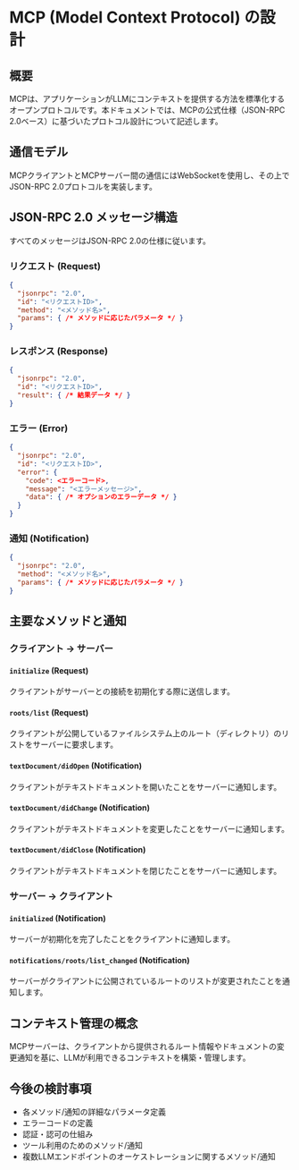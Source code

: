 # MCP (Model Context Protocol) の設計

## 概要
MCPは、アプリケーションがLLMにコンテキストを提供する方法を標準化するオープンプロトコルです。本ドキュメントでは、MCPの公式仕様（JSON-RPC 2.0ベース）に基づいたプロトコル設計について記述します。

## 通信モデル
MCPクライアントとMCPサーバー間の通信にはWebSocketを使用し、その上でJSON-RPC 2.0プロトコルを実装します。

## JSON-RPC 2.0 メッセージ構造
すべてのメッセージはJSON-RPC 2.0の仕様に従います。

### リクエスト (Request)

```json
{
  "jsonrpc": "2.0",
  "id": "<リクエストID>",
  "method": "<メソッド名>",
  "params": { /* メソッドに応じたパラメータ */ }
}
```

### レスポンス (Response)

```json
{
  "jsonrpc": "2.0",
  "id": "<リクエストID>",
  "result": { /* 結果データ */ }
}
```

### エラー (Error)

```json
{
  "jsonrpc": "2.0",
  "id": "<リクエストID>",
  "error": {
    "code": <エラーコード>,
    "message": "<エラーメッセージ>",
    "data": { /* オプションのエラーデータ */ }
  }
}
```

### 通知 (Notification)

```json
{
  "jsonrpc": "2.0",
  "method": "<メソッド名>",
  "params": { /* メソッドに応じたパラメータ */ }
}
```

## 主要なメソッドと通知

### クライアント -> サーバー

#### `initialize` (Request)
クライアントがサーバーとの接続を初期化する際に送信します。

#### `roots/list` (Request)
クライアントが公開しているファイルシステム上のルート（ディレクトリ）のリストをサーバーに要求します。

#### `textDocument/didOpen` (Notification)
クライアントがテキストドキュメントを開いたことをサーバーに通知します。

#### `textDocument/didChange` (Notification)
クライアントがテキストドキュメントを変更したことをサーバーに通知します。

#### `textDocument/didClose` (Notification)
クライアントがテキストドキュメントを閉じたことをサーバーに通知します。

### サーバー -> クライアント

#### `initialized` (Notification)
サーバーが初期化を完了したことをクライアントに通知します。

#### `notifications/roots/list_changed` (Notification)
サーバーがクライアントに公開されているルートのリストが変更されたことを通知します。

## コンテキスト管理の概念
MCPサーバーは、クライアントから提供されるルート情報やドキュメントの変更通知を基に、LLMが利用できるコンテキストを構築・管理します。

## 今後の検討事項
- 各メソッド/通知の詳細なパラメータ定義
- エラーコードの定義
- 認証・認可の仕組み
- ツール利用のためのメソッド/通知
- 複数LLMエンドポイントのオーケストレーションに関するメソッド/通知